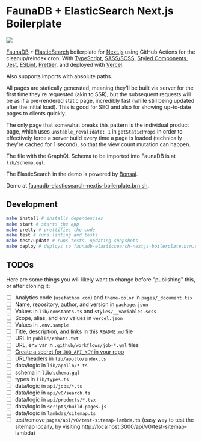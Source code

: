 # FaunaDB + ElasticSearch Next.js Boilerplate

[![](https://github.com/BrunoBernardino/nextjs-boilerplate-faunadb-elasticsearch/workflows/Run%20Tests/badge.svg)](https://github.com/BrunoBernardino/nextjs-boilerplate-faunadb-elasticsearch/actions?workflow=Run+Tests)

[FaunaDB](https://fauna.com/) + [ElasticSearch](https://www.elastic.co/) boilerplate for [Next.js](https://nextjs.org) using GitHub Actions for the cleanup/reindex cron. With [TypeScript](https://www.typescriptlang.org), [SASS/SCSS](https://sass-lang.com), [Styled Components](https://styled-components.com), [Jest](https://jestjs.io), [ESLint](https://eslint.org/), [Prettier](https://prettier.io/), and deployed with [Vercel](https://vercel.com).

Also supports imports with absolute paths.

All pages are statically generated, meaning they'll be built via server for the first time they're requested (akin to SSR), but the subsequent requests will be as if a pre-rendered static page, incredibly fast (while still being updated after the initial load). This is good for SEO and also for showing up-to-date pages to clients quickly.

The only page that somewhat breaks this pattern is the individual product page, which uses `unstable_revalidate: 1` in `getStaticProps` in order to effectively force a server build every time a page is loaded (technically they're cached for 1 second), so that the view count mutation can happen.

The file with the GraphQL Schema to be imported into FaunaDB is at `lib/schema.qgl`.

The ElasticSearch in the demo is powered by [Bonsai](https://bonsai.io).

Demo at [faunadb-elasticsearch-nextjs-boilerplate.brn.sh](https://faunadb-elasticsearch-nextjs-boilerplate.brn.sh).

## Development

```bash
make install # installs dependencies
make start # starts the app
make pretty # prettifies the code
make test # runs linting and tests
make test/update # runs tests, updating snapshots
make deploy # deploys to faunadb-elasticsearch-nextjs-boilerplate.brn.sh (requires `vercel` to be installed globally)
```

## TODOs

Here are some things you will likely want to change before "publishing" this, or after cloning it:

- [ ] Analytics code (`usefathom.com`) and `theme-color` in `pages/_document.tsx`
- [ ] Name, repository, author, and version in `package.json`
- [ ] Values in `lib/constants.ts` and `styles/__variables.scss`
- [ ] Scope, alias, and env values in `vercel.json`
- [ ] Values in `.env.sample`
- [ ] Title, description, and links in this `README.md` file
- [ ] URL in `public/robots.txt`
- [ ] URL, env var in `.github/workflows/job-*.yml` files
- [ ] [Create a secret for `JOB_API_KEY` in your repo](https://docs.github.com/en/actions/configuring-and-managing-workflows/creating-and-storing-encrypted-secrets#creating-encrypted-secrets-for-a-repository)
- [ ] URL/headers in `lib/apollo/index.ts`
- [ ] data/logic in `lib/apollo/*.ts`
- [ ] schema in `lib/schema.gql`
- [ ] types in `lib/types.ts`
- [ ] data/logic in `api/jobs/*.ts`
- [ ] data/logic in `api/v0/search.ts`
- [ ] data/logic in `api/products/*.tsx`
- [ ] data/logic in `scripts/build-pages.js`
- [ ] data/logic in `lambdas/sitemap.ts`
- [ ] test/remove `pages/api/v0/test-sitemap-lambda.ts` (easy way to test the sitemap locally, by visiting http://localhost:3000/api/v0/test-sitemap-lambda)
